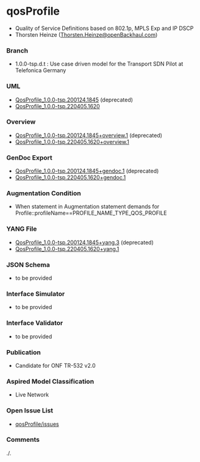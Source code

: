 # qosProfile
- Quality of Service Definitions based on 802.1p, MPLS Exp and IP DSCP
- Thorsten Heinze (Thorsten.Heinze@openBackhaul.com)

### Branch
- 1.0.0-tsp.d.t : Use case driven model for the Transport SDN Pilot at Telefonica Germany

### UML
- [QosProfile_1.0.0-tsp.200124.1845](./QosProfile_1.0.0-tsp.200124.1845.zip) (deprecated)
- [QosProfile_1.0.0-tsp.220405.1620](./QosProfile_1.0.0-tsp.220405.1620.zip)

### Overview 
- [QosProfile_1.0.0-tsp.200124.1845+overview.1](./QosProfile_1.0.0-tsp.200124.1845+overview.1.png) (deprecated)
- [QosProfile_1.0.0-tsp.220405.1620+overview.1](./QosProfile_1.0.0-tsp.220405.1620+overview.1.png)

### GenDoc Export
- [QosProfile_1.0.0-tsp.200124.1845+gendoc.1](./QosProfile_1.0.0-tsp.200124.1845+gendoc.1.docx) (deprecated)
- [QosProfile_1.0.0-tsp.220405.1620+gendoc.1](./QosProfile_1.0.0-tsp.220405.1620+gendoc.1.docx)

### Augmentation Condition
- When statement in Augmentation statement demands for Profile::profileName==PROFILE_NAME_TYPE_QOS_PROFILE

### YANG File
- [QosProfile_1.0.0-tsp.200124.1845+yang.3](./QosProfile_1.0.0-tsp.200124.1845+yang.3.zip) (deprecated)
- [QosProfile_1.0.0-tsp.220405.1620+yang.1](./QosProfile_1.0.0-tsp.220405.1620+yang.1.zip)

### JSON Schema
- to be provided

### Interface Simulator
- to be provided

### Interface Validator
- to be provided

### Publication
- Candidate for ONF TR-532 v2.0 

### Aspired Model Classification
- Live Network

### Open Issue List
- [qosProfile/issues](../../issues)

### Comments
./.
